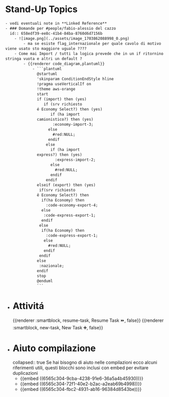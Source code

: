 # Stand-Up Topics
	- vedi eventuali note in **Linked Reference**
	- ### Domande per #people/fabio-alessio del cazzo
	  id:: 658edf39-ee8c-41b4-84ba-8760d6d7156b
		- ![image.png](../assets/image_1703862088998_0.png)
			- ma se esiste flag_internazionale per quale cavolo di motivo viene usato sto maggiore uguale ????
		- Come mai Import / tutti la logica prevede che in un if ritornino stringa vuota e altri un default ?
			- {{renderer code_diagram,plantuml}}
				- ```plantuml
				  @startuml
				  'skinparam ConditionEndStyle hline
				  !pragma useVerticalIf on
				  !theme aws-orange
				  start
				  if (import) then (yes)
				     if (srv richiesto
				  é Economy Select?) then (yes)
				        if (ha import
				  camionistico?) then (yes)
				         :economy-import-3;
				       else
				         #red:NULL;
				       endif
				      else
				        if (ha import
				  express?) then (yes)
				          :express-import-2;
				        else
				          #red:NULL;
				        endif
				      endif
				  elseif (export) then (yes)
				   if(srv richiesto
				  ê Economy Select?) then
				    if(ha Economy) then
				      :code-economy-export-4;
				    else
				     :code-express-export-1;
				    endif
				   else
				    if(ha Economy) then
				      :code-express-export-1;
				     else
				       #red:NULL;
				     endif
				   endif
				  else
				   :nazionale;
				  endif
				  stop
				  @enduml
				  ```
- # Attivitá
  {{renderer :smartblock, resume-task, Resume Task ⏩️, false}} {{renderer :smartblock, new-task, New Task ➕, false}}
- # Aiuto compilazione
  collapsed:: true
  Se hai bisogno di aiuto nelle compilazioni ecco alcuni riferimenti utili, questi blocchi sono inclusi con embed per evitare duplicazioni
	- {{embed ((6565c304-9cba-4238-91e6-36a5a4b45930))}}
	- {{embed ((6565c304-72f1-40e2-b2ac-a2eab69b4998))}}
	- {{embed ((6565c304-fbc2-4931-ab16-96384d8543be))}}